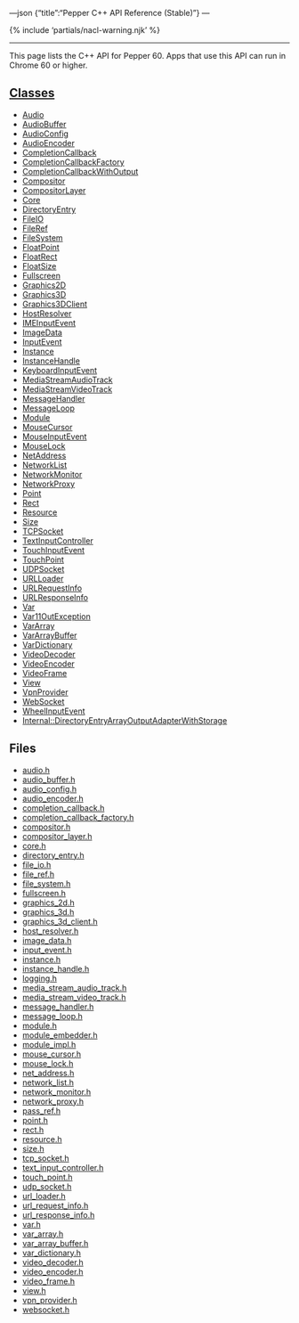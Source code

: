 —json {“title”:“Pepper C++ API Reference (Stable)”} —

<span id="cpp-api" class="target"><span id="pepper-stable-cpp-index"></span></span> {% include ‘partials/nacl-warning.njk’ %}

------------------------------------------------------------------------

This page lists the C++ API for Pepper 60. Apps that use this API can run in Chrome 60 or higher.

<a href="/docs/native-client/pepper_stable/cpp/inherits/" class="reference external">Classes</a>
------------------------------------------------------------------------------------------------

-   <a href="/docs/native-client/pepper_stable/cpp/classpp_1_1_audio/" class="reference external">Audio</a>
-   <a href="/docs/native-client/pepper_stable/cpp/classpp_1_1_audio_buffer/" class="reference external">AudioBuffer</a>
-   <a href="/docs/native-client/pepper_stable/cpp/classpp_1_1_audio_config/" class="reference external">AudioConfig</a>
-   <a href="/docs/native-client/pepper_stable/cpp/classpp_1_1_audio_encoder/" class="reference external">AudioEncoder</a>
-   <a href="/docs/native-client/pepper_stable/cpp/classpp_1_1_completion_callback/" class="reference external">CompletionCallback</a>
-   <a href="/docs/native-client/pepper_stable/cpp/classpp_1_1_completion_callback_factory/" class="reference external">CompletionCallbackFactory</a>
-   <a href="/docs/native-client/pepper_stable/cpp/classpp_1_1_completion_callback_with_output/" class="reference external">CompletionCallbackWithOutput</a>
-   <a href="/docs/native-client/pepper_stable/cpp/classpp_1_1_compositor/" class="reference external">Compositor</a>
-   <a href="/docs/native-client/pepper_stable/cpp/classpp_1_1_compositor_layer/" class="reference external">CompositorLayer</a>
-   <a href="/docs/native-client/pepper_stable/cpp/classpp_1_1_core/" class="reference external">Core</a>
-   <a href="/docs/native-client/pepper_stable/cpp/classpp_1_1_directory_entry/" class="reference external">DirectoryEntry</a>
-   <a href="/docs/native-client/pepper_stable/cpp/classpp_1_1_file_i_o/" class="reference external">FileIO</a>
-   <a href="/docs/native-client/pepper_stable/cpp/classpp_1_1_file_ref/" class="reference external">FileRef</a>
-   <a href="/docs/native-client/pepper_stable/cpp/classpp_1_1_file_system/" class="reference external">FileSystem</a>
-   <a href="/docs/native-client/pepper_stable/cpp/classpp_1_1_float_point/" class="reference external">FloatPoint</a>
-   <a href="/docs/native-client/pepper_stable/cpp/classpp_1_1_float_rect/" class="reference external">FloatRect</a>
-   <a href="/docs/native-client/pepper_stable/cpp/classpp_1_1_float_size/" class="reference external">FloatSize</a>
-   <a href="/docs/native-client/pepper_stable/cpp/classpp_1_1_fullscreen/" class="reference external">Fullscreen</a>
-   <a href="/docs/native-client/pepper_stable/cpp/classpp_1_1_graphics2_d/" class="reference external">Graphics2D</a>
-   <a href="/docs/native-client/pepper_stable/cpp/classpp_1_1_graphics3_d/" class="reference external">Graphics3D</a>
-   <a href="/docs/native-client/pepper_stable/cpp/classpp_1_1_graphics3_d_client/" class="reference external">Graphics3DClient</a>
-   <a href="/docs/native-client/pepper_stable/cpp/classpp_1_1_host_resolver/" class="reference external">HostResolver</a>
-   <a href="/docs/native-client/pepper_stable/cpp/classpp_1_1_i_m_e_input_event/" class="reference external">IMEInputEvent</a>
-   <a href="/docs/native-client/pepper_stable/cpp/classpp_1_1_image_data/" class="reference external">ImageData</a>
-   <a href="/docs/native-client/pepper_stable/cpp/classpp_1_1_input_event/" class="reference external">InputEvent</a>
-   <a href="/docs/native-client/pepper_stable/cpp/classpp_1_1_instance/" class="reference external">Instance</a>
-   <a href="/docs/native-client/pepper_stable/cpp/classpp_1_1_instance_handle/" class="reference external">InstanceHandle</a>
-   <a href="/docs/native-client/pepper_stable/cpp/classpp_1_1_keyboard_input_event/" class="reference external">KeyboardInputEvent</a>
-   <a href="/docs/native-client/pepper_stable/cpp/classpp_1_1_media_stream_audio_track/" class="reference external">MediaStreamAudioTrack</a>
-   <a href="/docs/native-client/pepper_stable/cpp/classpp_1_1_media_stream_video_track/" class="reference external">MediaStreamVideoTrack</a>
-   <a href="/docs/native-client/pepper_stable/cpp/classpp_1_1_message_handler/" class="reference external">MessageHandler</a>
-   <a href="/docs/native-client/pepper_stable/cpp/classpp_1_1_message_loop/" class="reference external">MessageLoop</a>
-   <a href="/docs/native-client/pepper_stable/cpp/classpp_1_1_module/" class="reference external">Module</a>
-   <a href="/docs/native-client/pepper_stable/cpp/classpp_1_1_mouse_cursor/" class="reference external">MouseCursor</a>
-   <a href="/docs/native-client/pepper_stable/cpp/classpp_1_1_mouse_input_event/" class="reference external">MouseInputEvent</a>
-   <a href="/docs/native-client/pepper_stable/cpp/classpp_1_1_mouse_lock/" class="reference external">MouseLock</a>
-   <a href="/docs/native-client/pepper_stable/cpp/classpp_1_1_net_address/" class="reference external">NetAddress</a>
-   <a href="/docs/native-client/pepper_stable/cpp/classpp_1_1_network_list/" class="reference external">NetworkList</a>
-   <a href="/docs/native-client/pepper_stable/cpp/classpp_1_1_network_monitor/" class="reference external">NetworkMonitor</a>
-   <a href="/docs/native-client/pepper_stable/cpp/classpp_1_1_network_proxy/" class="reference external">NetworkProxy</a>
-   <a href="/docs/native-client/pepper_stable/cpp/classpp_1_1_point/" class="reference external">Point</a>
-   <a href="/docs/native-client/pepper_stable/cpp/classpp_1_1_rect/" class="reference external">Rect</a>
-   <a href="/docs/native-client/pepper_stable/cpp/classpp_1_1_resource/" class="reference external">Resource</a>
-   <a href="/docs/native-client/pepper_stable/cpp/classpp_1_1_size/" class="reference external">Size</a>
-   <a href="/docs/native-client/pepper_stable/cpp/classpp_1_1_t_c_p_socket/" class="reference external">TCPSocket</a>
-   <a href="/docs/native-client/pepper_stable/cpp/classpp_1_1_text_input_controller/" class="reference external">TextInputController</a>
-   <a href="/docs/native-client/pepper_stable/cpp/classpp_1_1_touch_input_event/" class="reference external">TouchInputEvent</a>
-   <a href="/docs/native-client/pepper_stable/cpp/classpp_1_1_touch_point/" class="reference external">TouchPoint</a>
-   <a href="/docs/native-client/pepper_stable/cpp/classpp_1_1_u_d_p_socket/" class="reference external">UDPSocket</a>
-   <a href="/docs/native-client/pepper_stable/cpp/classpp_1_1_u_r_l_loader/" class="reference external">URLLoader</a>
-   <a href="/docs/native-client/pepper_stable/cpp/classpp_1_1_u_r_l_request_info/" class="reference external">URLRequestInfo</a>
-   <a href="/docs/native-client/pepper_stable/cpp/classpp_1_1_u_r_l_response_info/" class="reference external">URLResponseInfo</a>
-   <a href="/docs/native-client/pepper_stable/cpp/classpp_1_1_var/" class="reference external">Var</a>
-   <a href="/docs/native-client/pepper_stable/cpp/classpp_1_1_var_1_1_out_exception/" class="reference external">Var11OutException</a>
-   <a href="/docs/native-client/pepper_stable/cpp/classpp_1_1_var_array/" class="reference external">VarArray</a>
-   <a href="/docs/native-client/pepper_stable/cpp/classpp_1_1_var_array_buffer/" class="reference external">VarArrayBuffer</a>
-   <a href="/docs/native-client/pepper_stable/cpp/classpp_1_1_var_dictionary/" class="reference external">VarDictionary</a>
-   <a href="/docs/native-client/pepper_stable/cpp/classpp_1_1_video_decoder/" class="reference external">VideoDecoder</a>
-   <a href="/docs/native-client/pepper_stable/cpp/classpp_1_1_video_encoder/" class="reference external">VideoEncoder</a>
-   <a href="/docs/native-client/pepper_stable/cpp/classpp_1_1_video_frame/" class="reference external">VideoFrame</a>
-   <a href="/docs/native-client/pepper_stable/cpp/classpp_1_1_view/" class="reference external">View</a>
-   <a href="/docs/native-client/pepper_stable/cpp/classpp_1_1_vpn_provider/" class="reference external">VpnProvider</a>
-   <a href="/docs/native-client/pepper_stable/cpp/classpp_1_1_web_socket/" class="reference external">WebSocket</a>
-   <a href="/docs/native-client/pepper_stable/cpp/classpp_1_1_wheel_input_event/" class="reference external">WheelInputEvent</a>
-   <a href="/docs/native-client/pepper_stable/cpp/classpp_1_1internal_1_1_directory_entry_array_output_adapter_with_storage/" class="reference external">Internal::DirectoryEntryArrayOutputAdapterWithStorage</a>

Files
-----

-   <a href="/docs/native-client/pepper_stable/cpp/audio_8h/" class="reference external">audio.h</a>
-   <a href="/docs/native-client/pepper_stable/cpp/audio__buffer_8h/" class="reference external">audio_buffer.h</a>
-   <a href="/docs/native-client/pepper_stable/cpp/audio__config_8h/" class="reference external">audio_config.h</a>
-   <a href="/docs/native-client/pepper_stable/cpp/audio__encoder_8h/" class="reference external">audio_encoder.h</a>
-   <a href="/docs/native-client/pepper_stable/cpp/completion__callback_8h/" class="reference external">completion_callback.h</a>
-   <a href="/docs/native-client/pepper_stable/cpp/completion__callback__factory_8h/" class="reference external">completion_callback_factory.h</a>
-   <a href="/docs/native-client/pepper_stable/cpp/compositor_8h/" class="reference external">compositor.h</a>
-   <a href="/docs/native-client/pepper_stable/cpp/compositor__layer_8h/" class="reference external">compositor_layer.h</a>
-   <a href="/docs/native-client/pepper_stable/cpp/core_8h/" class="reference external">core.h</a>
-   <a href="/docs/native-client/pepper_stable/cpp/directory__entry_8h/" class="reference external">directory_entry.h</a>
-   <a href="/docs/native-client/pepper_stable/cpp/file__io_8h/" class="reference external">file_io.h</a>
-   <a href="/docs/native-client/pepper_stable/cpp/file__ref_8h/" class="reference external">file_ref.h</a>
-   <a href="/docs/native-client/pepper_stable/cpp/file__system_8h/" class="reference external">file_system.h</a>
-   <a href="/docs/native-client/pepper_stable/cpp/fullscreen_8h/" class="reference external">fullscreen.h</a>
-   <a href="/docs/native-client/pepper_stable/cpp/graphics__2d_8h/" class="reference external">graphics_2d.h</a>
-   <a href="/docs/native-client/pepper_stable/cpp/graphics__3d_8h/" class="reference external">graphics_3d.h</a>
-   <a href="/docs/native-client/pepper_stable/cpp/graphics__3d__client_8h/" class="reference external">graphics_3d_client.h</a>
-   <a href="/docs/native-client/pepper_stable/cpp/host__resolver_8h/" class="reference external">host_resolver.h</a>
-   <a href="/docs/native-client/pepper_stable/cpp/image__data_8h/" class="reference external">image_data.h</a>
-   <a href="/docs/native-client/pepper_stable/cpp/input__event_8h/" class="reference external">input_event.h</a>
-   <a href="/docs/native-client/pepper_stable/cpp/instance_8h/" class="reference external">instance.h</a>
-   <a href="/docs/native-client/pepper_stable/cpp/instance__handle_8h/" class="reference external">instance_handle.h</a>
-   <a href="/docs/native-client/pepper_stable/cpp/logging_8h/" class="reference external">logging.h</a>
-   <a href="/docs/native-client/pepper_stable/cpp/media__stream__audio__track_8h/" class="reference external">media_stream_audio_track.h</a>
-   <a href="/docs/native-client/pepper_stable/cpp/media__stream__video__track_8h/" class="reference external">media_stream_video_track.h</a>
-   <a href="/docs/native-client/pepper_stable/cpp/message__handler_8h/" class="reference external">message_handler.h</a>
-   <a href="/docs/native-client/pepper_stable/cpp/message__loop_8h/" class="reference external">message_loop.h</a>
-   <a href="/docs/native-client/pepper_stable/cpp/module_8h/" class="reference external">module.h</a>
-   <a href="/docs/native-client/pepper_stable/cpp/module__embedder_8h/" class="reference external">module_embedder.h</a>
-   <a href="/docs/native-client/pepper_stable/cpp/module__impl_8h/" class="reference external">module_impl.h</a>
-   <a href="/docs/native-client/pepper_stable/cpp/mouse__cursor_8h/" class="reference external">mouse_cursor.h</a>
-   <a href="/docs/native-client/pepper_stable/cpp/mouse__lock_8h/" class="reference external">mouse_lock.h</a>
-   <a href="/docs/native-client/pepper_stable/cpp/net__address_8h/" class="reference external">net_address.h</a>
-   <a href="/docs/native-client/pepper_stable/cpp/network__list_8h/" class="reference external">network_list.h</a>
-   <a href="/docs/native-client/pepper_stable/cpp/network__monitor_8h/" class="reference external">network_monitor.h</a>
-   <a href="/docs/native-client/pepper_stable/cpp/network__proxy_8h/" class="reference external">network_proxy.h</a>
-   <a href="/docs/native-client/pepper_stable/cpp/pass__ref_8h/" class="reference external">pass_ref.h</a>
-   <a href="/docs/native-client/pepper_stable/cpp/point_8h/" class="reference external">point.h</a>
-   <a href="/docs/native-client/pepper_stable/cpp/rect_8h/" class="reference external">rect.h</a>
-   <a href="/docs/native-client/pepper_stable/cpp/resource_8h/" class="reference external">resource.h</a>
-   <a href="/docs/native-client/pepper_stable/cpp/size_8h/" class="reference external">size.h</a>
-   <a href="/docs/native-client/pepper_stable/cpp/tcp__socket_8h/" class="reference external">tcp_socket.h</a>
-   <a href="/docs/native-client/pepper_stable/cpp/text__input__controller_8h/" class="reference external">text_input_controller.h</a>
-   <a href="/docs/native-client/pepper_stable/cpp/touch__point_8h/" class="reference external">touch_point.h</a>
-   <a href="/docs/native-client/pepper_stable/cpp/udp__socket_8h/" class="reference external">udp_socket.h</a>
-   <a href="/docs/native-client/pepper_stable/cpp/url__loader_8h/" class="reference external">url_loader.h</a>
-   <a href="/docs/native-client/pepper_stable/cpp/url__request__info_8h/" class="reference external">url_request_info.h</a>
-   <a href="/docs/native-client/pepper_stable/cpp/url__response__info_8h/" class="reference external">url_response_info.h</a>
-   <a href="/docs/native-client/pepper_stable/cpp/var_8h/" class="reference external">var.h</a>
-   <a href="/docs/native-client/pepper_stable/cpp/var__array_8h/" class="reference external">var_array.h</a>
-   <a href="/docs/native-client/pepper_stable/cpp/var__array__buffer_8h/" class="reference external">var_array_buffer.h</a>
-   <a href="/docs/native-client/pepper_stable/cpp/var__dictionary_8h/" class="reference external">var_dictionary.h</a>
-   <a href="/docs/native-client/pepper_stable/cpp/video__decoder_8h/" class="reference external">video_decoder.h</a>
-   <a href="/docs/native-client/pepper_stable/cpp/video__encoder_8h/" class="reference external">video_encoder.h</a>
-   <a href="/docs/native-client/pepper_stable/cpp/video__frame_8h/" class="reference external">video_frame.h</a>
-   <a href="/docs/native-client/pepper_stable/cpp/view_8h/" class="reference external">view.h</a>
-   <a href="/docs/native-client/pepper_stable/cpp/vpn__provider_8h/" class="reference external">vpn_provider.h</a>
-   <a href="/docs/native-client/pepper_stable/cpp/websocket_8h/" class="reference external">websocket.h</a>
